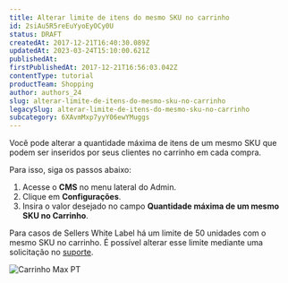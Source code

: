 ```yaml
---
title: Alterar limite de itens do mesmo SKU no carrinho
id: 2siAu5R5reEuYyoEyOCy0U
status: DRAFT
createdAt: 2017-12-21T16:40:30.089Z
updatedAt: 2023-03-24T15:10:00.621Z
publishedAt: 
firstPublishedAt: 2017-12-21T16:56:03.042Z
contentType: tutorial
productTeam: Shopping
author: authors_24
slug: alterar-limite-de-itens-do-mesmo-sku-no-carrinho
legacySlug: alterar-limite-de-itens-do-mesmo-sku-no-carrinho
subcategory: 6XAvmMxp7yyY06ewYMuggs
---
```


Você pode alterar a quantidade máxima de itens de um mesmo SKU que podem ser inseridos por seus clientes no carrinho em cada compra.

Para isso, siga os passos abaixo:

1. Acesse o __CMS__ no menu lateral do Admin.
2. Clique em __Configurações__.
3. Insira o valor desejado no campo __Quantidade máxima de um mesmo SKU no Carrinho__.

Para casos de Sellers White Label  há um limite de 50 unidades com o mesmo SKU no carrinho. É possível alterar esse limite mediante uma solicitação no [suporte](https://help.vtex.com/pt/faq/suporte-vtex-brasil--5q861sTw1n7H2BENOu7ls9).

![Carrinho Max PT](https://images.ctfassets.net/alneenqid6w5/3SIx4hvYxGuUkcUs44Us0s/340ea46f5c1bdfd593dc0c87d3b5536a/Carrinho_Max_PT.png)
